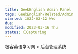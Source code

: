 ```yaml
---
title: GeekEnglish Admin Panel
tags: GeekEnglish/Related/Admin
started: 2023-02-22 Wed
due:
modified: 2023-03-16 Thu
status: ⚪Capturing
---
```

极客英语学习网 > 后台管理系统 